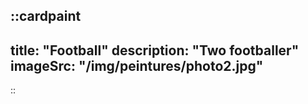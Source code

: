 ::cardpaint
---
title: "Football"
description: "Two footballer"
imageSrc: "/img/peintures/photo2.jpg"
---
::
